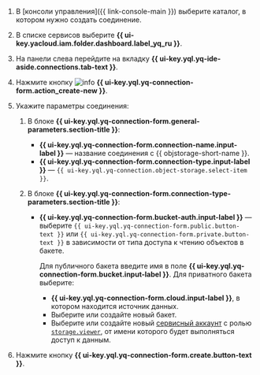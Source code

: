 1. В [консоли управления]({{ link-console-main }}) выберите каталог, в котором нужно создать соединение.
1. В списке сервисов выберите **{{ ui-key.yacloud.iam.folder.dashboard.label_yq_ru }}**.
1. На панели слева перейдите на вкладку **{{ ui-key.yql.yq-ide-aside.connections.tab-text }}**.
1. Нажмите кнопку ![info](../../_assets/console-icons/plus.svg) **{{ ui-key.yql.yq-connection-form.action_create-new }}**.
1. Укажите параметры соединения:

   1. В блоке **{{ ui-key.yql.yq-connection-form.general-parameters.section-title }}**:

      * **{{ ui-key.yql.yq-connection-form.connection-name.input-label }}** — название соединения с {{ objstorage-short-name }}.
      * **{{ ui-key.yql.yq-connection-form.connection-type.input-label }}** — `{{ ui-key.yql.yq-connection.object-storage.select-item }}`.
  
   1. В блоке **{{ ui-key.yql.yq-connection-form.connection-type-parameters.section-title }}**:

      * **{{ ui-key.yql.yq-connection-form.bucket-auth.input-label }}** — выберите `{{ ui-key.yql.yq-connection-form.public.button-text }}` или `{{ ui-key.yql.yq-connection-form.private.button-text }}` в зависимости от типа доступа к чтению объектов в бакете.

        Для публичного бакета введите имя в поле **{{ ui-key.yql.yq-connection-form.bucket.input-label }}**.
        Для приватного бакета выберите:
        * **{{ ui-key.yql.yq-connection-form.cloud.input-label }}**, в котором находится источник данных.
        * Выберите или создайте новый бакет.
        * Выберите или создайте новый [сервисный аккаунт](../../iam/concepts/users/service-accounts.md) с ролью [`storage.viewer`](../../storage/security/index.md#storage-viewer), от имени которого будет выполняться доступ к данным.

1. Нажмите кнопку **{{ ui-key.yql.yq-connection-form.create.button-text }}**.
